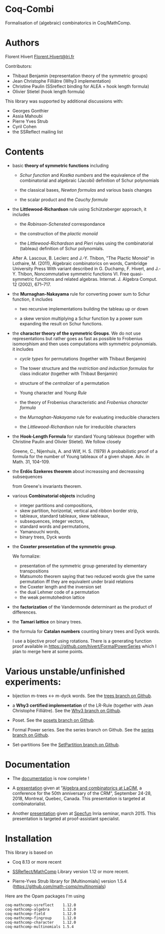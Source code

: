 Coq-Combi
=========

Formalisation of (algebraic) combinatorics in Coq/MathComp.

Authors
========================================================================

Florent Hivert <Florent.Hivert@lri.fr>

Contributors:

- Thibaut Benjamin (representation theory of the symmetric groups)
- Jean Christophe Filliâtre (Why3 implementation)
- Christine Paulin (SSreflect binding for ALEA + hook length formula)
- Olivier Stietel (hook length formula)

This library was supported by additional discussions with:

- Georges Gonthier
- Assia Mahoubi
- Pierre Yves Strub
- Cyril Cohen
- the SSReflect mailing list

Contents
========================================================================


* basic **theory of symmetric functions** including

  - *Schur function* and *Kostka numbers* and the equivalence of the
    combinatorial and algebraic (Jacobi) definition of Schur polynomials

  - the classical bases, *Newton formulas* and various basis changes

  - the scalar product and the *Cauchy formula*

* the **Littlewood-Richardson** rule using Schützeberger approach, it includes

  - the *Robinson-Schensted* correspondance

  - the construction of the *plactic monoïd*

  - the *Littlewood-Richardson* and *Pieri* rules using the combinatorial
    (tableau) definition of Schur polynomials.

  After A. Lascoux, B. Leclerc and J.-Y. Thibon, "The Plactic Monoid" in
  Lothaire, M. (2011), Algebraic combinatorics on words, Cambridge University
  Press With variant described in G. Duchamp, F. Hivert, and J.-Y. Thibon,
  Noncommutative symmetric functions VI. Free quasi-symmetric functions and
  related algebras. Internat. J. Algebra Comput. 12 (2002), 671–717.

* the **Murnaghan-Nakayama** rule for converting power sum to Schur function,
  it includes

  - two recursive implementations building the tableau up or down

  - a skew version multiplying a Schur function by a power sum expanding the
    result on Schur functions.

* the **character theory of the symmetric Groups**. We do not use
  representations but rather goes as fast as possible to Frobenius
  isomorphism and then uses computations with symmetric polynomials. it includes

  - *cycle types* for permutations (together with Thibaut Benjamin)

  - The tower structure and the *restriction and induction formulas* for class
    indicator (together with Thibaut Benjamin)

  - structure of the *centralizer* of a permutation

  - Young character and *Young Rule*

  - the theory of Frobenius characteristic and *Frobenius character formula*

  - the *Murnaghan-Nakayama* rule for evaluating irreducible characters

  - the *Littlewood-Richardson* rule for irreducible characters

* the **Hook-Length Formula** for standard Young tableaux
  (together with Christine Paulin and Olivier Stietel). We follow closely

   Greene, C., Nijenhuis, A. and Wilf, H. S. (1979) A probabilistic proof of a
   formula for the number of Young tableaux of a given shape. Adv. in
   Math. 31, 104–109.

* the **Erdös Szekeres theorem** about increassing and decreassing subsequences

   from Greene's invariants theorem.

* various **Combinatorial objects** including

  - integer partitions and compositions,
  - skew partition, horizontal, vertical and ribbon border strip,
  - tableaux, standard tableaux, skew tableaux,
  - subsequences, integer vectors,
  - standard words and permutations,
  - Yamanouchi words,
  - binary trees, Dyck words

* the **Coxeter presentation of the symmetric group**.

  We formalize:

  - presentation of the symmetric group generated by elementary
    transpositions
  - Matsumoto theorem saying that two reduced words give the same permutation
    iff they are equivalent under braid relations
  - the Coxeter length and the inversion set
  - the dual Lehmer code of a permutation
  - the weak permutohedron lattice

* the **factorization** of the Vandermonde determinant as the product
  of differences.

* the **Tamari lattice** on binary trees.

* the formula for **Catalan numbers** counting binary trees and Dyck words.

  I use a bijective proof using rotations. There is a generating function
  proof available in https://github.com/hivert/FormalPowerSeries which I plan
  to merge here at some points.

Various unstable/unfinished experiments:
========================================

* bijection m-trees <-> m-dyck words.
  See the [trees branch on Github](https://github.com/hivert/Coq-Combi/tree/trees).

* a **Why3 certified implementation** of the LR-Rule
  (together with Jean Christophe Filliâtre).
  See the [Why3 branch on Github](https://github.com/hivert/Coq-Combi/tree/Why3).

* Poset.
  See the [posets branch on Github](https://github.com/hivert/Coq-Combi/tree/posets).

* Formal Power series. See the series branch on Github.
  See the [series branch on Github](https://github.com/hivert/Coq-Combi/tree/series).

* Set-partitions
  See the [SetPartition branch on Github](https://github.com/hivert/Coq-Combi/tree/SetPartition).

Documentation
========================================================================

* The [documentation](http://hivert.github.io/Coq-Combi/) is now complete !

* A
  [presentation](https://github.com/hivert/Coq-Combi/raw/master/doc/Talk-CRM/CRM.pdf)
  given at "[Algebra and combinatorics at LaCIM](http://www.crm.umontreal.ca/2018/Algebre18/index_e.php), a conference
  for the 50th anniversary of the CRM", September 24-28, 2018, Montreal,
  Quebec, Canada. This presentation is targeted at combinatorialist.

* Another
  [presentation](https://github.com/hivert/Coq-Combi/raw/master/doc/Talk/INRIA.pdf)
  given at [Specfun](https://specfun.inria.fr/seminar/) Inria seminar, march
  2015. This presentation is targeted at proof-assistant specialist.

Installation
========================================================================

This library is based on

* Coq 8.13 or more recent

* [SSReflect/MathComp]([https://github.com/math-comp/math-comp])
  Library version 1.12 or more recent.

* Pierre-Yves Strub library for
  [Multinomials] version 1.5.4 (https://github.com/math-comp/multinomials)

Here are the Opam packages I'm using
```
coq-mathcomp-ssreflect    1.12.0
coq-mathcomp-algebra      1.12.0
coq-mathcomp-field        1.12.0
coq-mathcomp-fingroup     1.12.0
coq-mathcomp-character    1.12.0
coq-mathcomp-multinomials 1.5.4
```
